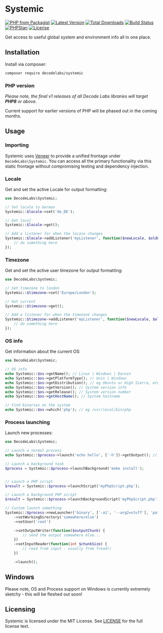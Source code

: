# Systemic

[![PHP from Packagist](https://img.shields.io/packagist/php-v/decodelabs/systemic?style=flat-square)](https://packagist.org/packages/decodelabs/systemic)
[![Latest Version](https://img.shields.io/packagist/v/decodelabs/systemic.svg?style=flat-square)](https://packagist.org/packages/decodelabs/systemic)
[![Total Downloads](https://img.shields.io/packagist/dt/decodelabs/systemic.svg?style=flat-square)](https://packagist.org/packages/decodelabs/systemic)
[![Build Status](https://img.shields.io/travis/com/decodelabs/systemic/main.svg?style=flat-square)](https://travis-ci.com/decodelabs/systemic)
[![PHPStan](https://img.shields.io/badge/PHPStan-enabled-44CC11.svg?longCache=true&style=flat-square)](https://github.com/phpstan/phpstan)
[![License](https://img.shields.io/packagist/l/decodelabs/systemic?style=flat-square)](https://packagist.org/packages/decodelabs/systemic)

Get access to useful global system and environment info all in one place.


## Installation

Install via composer:

```bash
composer require decodelabs/systemic
```

### PHP version

_Please note, the final v1 releases of all Decode Labs libraries will target **PHP8** or above._

Current support for earlier versions of PHP will be phased out in the coming months.


## Usage

### Importing

Systemic uses [Veneer](https://github.com/decodelabs/veneer) to provide a unified frontage under <code>DecodeLabs\Systemic</code>.
You can access all the primary functionality via this static frontage without compromising testing and dependency injection.


### Locale

Get and set the active Locale for output formatting:

```php
use DecodeLabs\Systemic;

// Set locale to German
Systemic::$locale->set('de_DE');

// Get local
Systemic::$locale->get();

// Add a listener for when the locale changes
Systemic::$locale->addListener('myListener', function($newLocale, $oldLocale) {
    // do something here
});
```


### Timezone

Get and set the active user timezone for output formatting:

```php
use DecodeLabs\Systemic;

// Set timezone to london
Systemic::$timezone->set('Europe/London');

// Get current
Systemic::$timezone->get();

// Add a listener for when the timezone changes
Systemic::$timezone->addListener('myListener', function($newLocale, $oldLocale) {
    // do something here
});
```


### OS info

Get information about the current OS:

```php
use DecodeLabs\Systemic;

// OS info
echo Systemic::$os->getName(); // Linux | Windows | Darwin
echo Systemic::$os->getPlatformType(); // Unix | Windows
echo Systemic::$os->getDistribution(); // eg Ubuntu or High Sierra, etc
echo Systemic::$os->getVersion(); // System version info
echo Systemic::$os->getRelease(); // System version number
echo Systemic::$os->getHostName(); // System hostname

// Find binaries on the system
echo Systemic::$os->which('php'); // eg /usr/local/bin/php
```


### Process launching

Launch new processes:

```php
use DecodeLabs\Systemic;

// Launch a normal process
echo Systemic::$process->launch('echo hello', ['-h'])->getOutput(); // hello -h

// Launch a background task
$process = Systemic::$process->launchBackground('make install');


// Launch a PHP script
$result = Systemic::$process->launchScript('myPhpScript.php');

// Launch a background PHP script
$result = Systemic::$process->launchBackgroundScript('myPhpScript.php');

// Custom launch something
Systemic::$process->newLauncher('binary', ['-a1', '--arg2=stuff'], 'path/to/thing')
    ->setWorkingDirectory('somewhere/else')
    ->setUser('root')

    ->setOutputWriter(function($outputChunk) {
        // send the output somewhere else...
    })
    ->setInputReader(function(int $chunkSize) {
        // read from input - usually from fread()
    })

    ->launch();
```


## Windows
Please note, OS and Process support on Windows is currently extremely sketchy - this will be fleshed out soon!


## Licensing
Systemic is licensed under the MIT License. See [LICENSE](./LICENSE) for the full license text.
